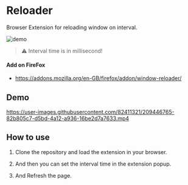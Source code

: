 # Reloader
Browser Extension for reloading window on interval.

![demo](https://user-images.githubusercontent.com/82411321/209446046-68849ca3-44d3-4bbb-b97e-65e0ff1e4afd.png)

> ⚠️ Interval time is in millisecond!

#### Add on FireFox
- https://addons.mozilla.org/en-GB/firefox/addon/window-reloader/

## Demo

https://user-images.githubusercontent.com/82411321/209446765-82b805c7-d5bd-4a12-a936-16be2d7a7633.mp4

## How to use

1. Clone the repository and load the extension in your browser.

2. And then you can set the interval time in the extension popup.

3. And Refresh the page.
